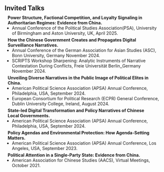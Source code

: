 <h1 id="invited-talks"></h1>

<h2 style="margin: 60px 0px 10px;">Invited Talks</h2>

<h4 style="margin:0 10px 0;">Power Structure, Factional Competition, and Loyalty Signaling in Authoritarian Regimes: Evidence from China.</h4>

<ul style="margin:0 0 5px;">
  <li>Annual Conference of the Political Studies Association(PSA), University of Birmingham and Aston University, UK, April 2025.</li>
</ul>

<h4 style="margin:0 10px 0;">How the Chinese Government Creates and Propagates Digital Surveillance Narratives.</h4>

<ul style="margin:0 0 5px;">
  <li>Annual Conference of the German Association for Asian Studies (ASC), Bonn University, Germany November 2024.</li>
  <li>SCRIPTS Workshop Sharpening: Analytic Instruments of Narrative Contestation During Conflicts, Freie Universität Berlin,,Germany November 2024.</li>
</ul>

<h4 style="margin:0 10px 0;">Unveiling Diverse Narratives in the Public Image of Political Elites in China.</h4>

<ul style="margin:0 0 5px;">
  <li>American Political Science Association (APSA) Annual Conference, Philadelphia, USA, September 2024.</li>
  <li>European Consortium for Political Research (ECPR) General Conference, Dublin University College, Ireland, August 2024.</li>
</ul>

<h4 style="margin:0 10px 0;">State-led Digital Transformation and Policy Narratives of Chinese Local Governments.</h4>

<ul style="margin:0 0 5px;">
  <li>American Political Science Association (APSA) Annual Conference, Philadelphia, USA, September 2024.</li>
</ul>

<h4 style="margin:0 10px 0;">Policy Agendas and Environmental Protection: How Agenda-Setting Matters.</h4>

<ul style="margin:0 0 5px;">
  <li>American Political Science Association (APSA) Annual Conference, Los Angeles, USA, September 2023.</li>
</ul>

<h4 style="margin:0 10px 0;">Political Attention in a Single-Party State: Evidence from China.</h4>

<ul style="margin:0 0 5px;">
  <li>American Association for Chinese Studies (AACS), Virtual Meetings, October 2021.</li>
</ul>
